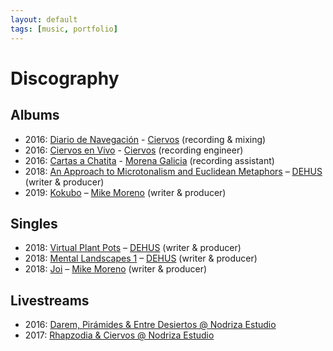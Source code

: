 ```yaml
---
layout: default
tags: [music, portfolio]
---
```

# Discography

## Albums
* 2016: [Diario de Navegación](https://open.spotify.com/album/4wTa9ObhNBhYMbkp32q0qK) - [Ciervos](https://www.facebook.com/Ciervosmx) (recording & mixing)
* 2016: [Ciervos en Vivo](https://open.spotify.com/album/4UrIHw9oKk6u8lTP2dOqKs) - [Ciervos](https://www.facebook.com/Ciervosmx) (recording engineer)
* 2016: [Cartas a Chatita](https://open.spotify.com/album/2zep8j5WgmQZlFbSibab0G) - [Morena Galicia](https://www.facebook.com/GaliciaMorena) (recording assistant)
* 2018: [An Approach to Microtonalism and Euclidean Metaphors](https://open.spotify.com/album/5qafJiO6rOTTeCt83EHH1F) – [DEHUS](https://www.facebook.com/DEHUSMX/) (writer & producer)
* 2019: [Kokubo](https://mikemoreno.bandcamp.com/album/kokubo) – [Mike Moreno](https://facebook.com/MikeMorenoAudio/) (writer & producer)

## Singles
* 2018: [Virtual Plant Pots](https://open.spotify.com/album/3Oate6k97DrjBjxEpr01z5) – [DEHUS](https://www.facebook.com/DEHUSMX/) (writer & producer)
* 2018: [Mental Landscapes 1](https://www.facebook.com/gooyouthfilmphoto/videos/403494036672566/) – [DEHUS](https://www.facebook.com/DEHUSMX/) (writer & producer)
* 2018: [Joi](https://mikemoreno.bandcamp.com/track/just-intonation-algorithmic-composition-in-pure-data-joi) – [Mike Moreno](https://facebook.com/MikeMorenoAudio/) (writer & producer)

## Livestreams
* 2016: [Darem, Pirámides & Entre Desiertos @ Nodriza Estudio](https://www.facebook.com/gooyouthfilmphoto/videos/403494036672566/)
* 2017: [Rhapzodia & Ciervos @ Nodriza Estudio](https://www.facebook.com/Ciervosmx/videos/458900264501268/)
